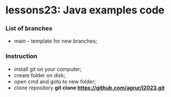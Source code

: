 # lessons23: Java examples code 

 

### List of branches

- main - template for new branches;



### Instruction

- install git on your computer;
- create folder on  disk;
- open cmd and goto to new folder;
- clone repository **git clone https://github.com/agrur/l2023.git**

